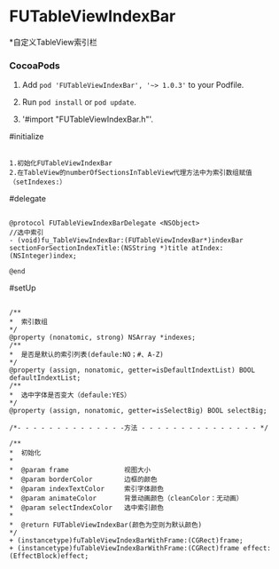 # FUTableViewIndexBar
*自定义TableView索引栏


### CocoaPods

  1. Add `pod 'FUTableViewIndexBar', '~> 1.0.3'` to your Podfile.

  2. Run `pod install` or `pod update`.

  3. '#import "FUTableViewIndexBar.h"'.


#initialize
## <a id="initialize"></a>
```objc
1.初始化FUTableViewIndexBar
2.在TableView的numberOfSectionsInTableView代理方法中为索引数组赋值（setIndexes:）
```
#delegate
## <a id="delegate"></a>
```objc
@protocol FUTableViewIndexBarDelegate <NSObject>
//选中索引
- (void)fu_TableViewIndexBar:(FUTableViewIndexBar*)indexBar  sectionForSectionIndexTitle:(NSString *)title atIndex:(NSInteger)index;

@end
```
#setUp
## <a id="setUp"></a>
```objc
/**
*  索引数组
*/
@property (nonatomic, strong) NSArray *indexes;
/**
*  是否是默认的索引列表(defaule:NO；#、A-Z)
*/
@property (assign, nonatomic, getter=isDefaultIndextList) BOOL defaultIndextList;
/**
*  选中字体是否变大（defaule:YES）
*/
@property (assign, nonatomic, getter=isSelectBig) BOOL selectBig;

/*- - - - - - - - - - - - - -方法 - - - - - - - - - - - - - - - */

/**
*  初始化
*
*  @param frame              视图大小
*  @param borderColor        边框的颜色
*  @param indexTextColor     索引字体颜色
*  @param animateColor       背景动画颜色（cleanColor：无动画）
*  @param selectIndexColor   选中索引颜色
*
*  @return FUTableViewIndexBar(颜色为空则为默认颜色)
*/
+ (instancetype)fuTableViewIndexBarWithFrame:(CGRect)frame;
+ (instancetype)fuTableViewIndexBarWithFrame:(CGRect)frame effect:(EffectBlock)effect;
```




